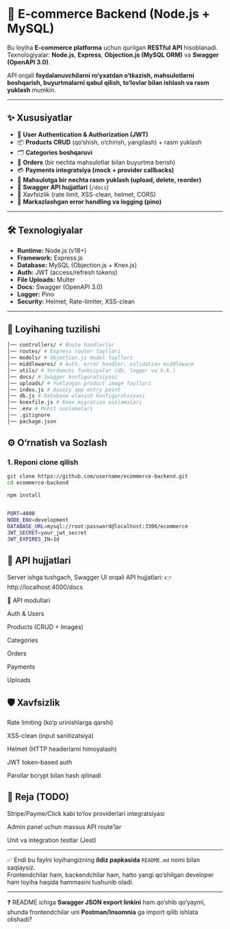 # 🛒 E-commerce Backend (Node.js + MySQL)

Bu loyiha **E-commerce platforma** uchun qurilgan **RESTful API** hisoblanadi.  
Texnologiyalar: **Node.js**, **Express**, **Objection.js (MySQL ORM)** va **Swagger (OpenAPI 3.0)**.  

API orqali **foydalanuvchilarni ro‘yxatdan o‘tkazish, mahsulotlarni boshqarish, buyurtmalarni qabul qilish, to‘lovlar bilan ishlash va rasm yuklash** mumkin.  

---

## ✨ Xususiyatlar
- 👥 **User Authentication & Authorization (JWT)**  
- 📦 **Products CRUD** (qo‘shish, o‘chirish, yangilash) + rasm yuklash  
- 🗂 **Categories boshqaruvi**  
- 🛒 **Orders** (bir nechta mahsulotlar bilan buyurtma berish)  
- 💳 **Payments integratsiya (mock + provider callbacks)**  
- 📸 **Mahsulotga bir nechta rasm yuklash (upload, delete, reorder)**  
- 📖 **Swagger API hujjatlari** (`/docs`)  
- 🔐 Xavfsizlik (rate limit, XSS-clean, helmet, CORS)  
- 📝 **Markazlashgan error handling va logging (pino)**  

---

## 🛠 Texnologiyalar
- **Runtime:** Node.js (v18+)  
- **Framework:** Express.js  
- **Database:** MySQL (Objection.js + Knex.js)  
- **Auth:** JWT (access/refresh tokens)  
- **File Uploads:** Multer  
- **Docs:** Swagger (OpenAPI 3.0)  
- **Logger:** Pino  
- **Security:** Helmet, Rate-limiter, XSS-clean  

---

## 📂 Loyihaning tuzilishi
```bash bunyod-backend/
│── controllers/ # Route handlerlar
│── routes/ # Express router fayllari
│── models/ # Objection.js model fayllari
│── middlewares/ # Auth, error handler, validation middleware
│── utils/ # Yordamchi funksiyalar (db, logger va h.k.)
│── docs/ # Swagger konfiguratsiyasi
│── uploads/ # Yuklangan product image fayllari
│── index.js # Asosiy app entry point
│── db.js # Database ulanish konfiguratsiyasi
│── knexfile.js # Knex migration sozlamalari
│── .env # Muhit sozlamalari
│── .gitignore
│── package.json
```

## ⚙️ O‘rnatish va Sozlash

### 1. Reponi clone qilish
```bash
git clone https://github.com/username/ecommerce-backend.git
cd ecommerce-backend

npm install


PORT=4000
NODE_ENV=development
DATABASE_URL=mysql://root:password@localhost:3306/ecommerce
JWT_SECRET=your_jwt_secret
JWT_EXPIRES_IN=1d

```

##  📖 API hujjatlari

Server ishga tushgach, Swagger UI orqali API hujjatlari:
👉 http://localhost:4000/docs

🔑 API modullari

Auth & Users

Products (CRUD + Images)

Categories

Orders

Payments

Uploads




## 🛡 Xavfsizlik

Rate limiting (ko‘p urinishlarga qarshi)

XSS-clean (input sanitizatsiya)

Helmet (HTTP headerlarni himoyalash)

JWT token-based auth

Parollar bcrypt bilan hash qilinadi


## 📌 Reja (TODO)

 Stripe/Payme/Click kabi to‘lov providerlari integratsiyasi

 Admin panel uchun maxsus API route’lar

 Unit va integration testlar (Jest)

---

✅ Endi bu faylni loyihangizning **ildiz papkasida** `README.md` nomi bilan saqlaysiz.  
Frontendchilar ham, backendchilar ham, hatto yangi qo‘shilgan developer ham loyiha haqida hammasini tushunib oladi.  

---

❓ README ichiga **Swagger JSON export linkini** ham qo‘shib qo‘yaymi, shunda frontendchilar uni **Postman/Insomnia** ga import qilib ishlata olishadi?

